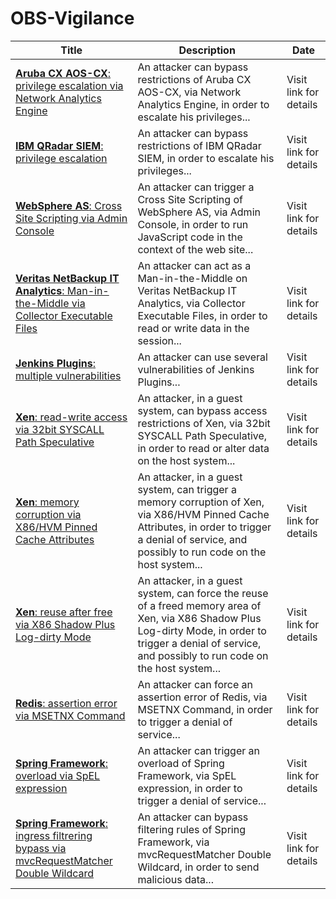 

# OBS-Vigilance

 |Title|Description|Date|
 |---|---|---|
 |[<a href="https://vigilance.fr/vulnerability/Aruba-CX-AOS-CX-privilege-escalation-via-Network-Analytics-Engine-40836" class="noirorange"><b>Aruba CX AOS-CX</b>: privilege escalation via Network Analytics Engine</a>](https://vigilance.fr/vulnerability/Aruba-CX-AOS-CX-privilege-escalation-via-Network-Analytics-Engine-40836)|An attacker can bypass restrictions of Aruba CX AOS-CX, via Network Analytics Engine, in order to escalate his privileges...|Visit link for details|
 |[<a href="https://vigilance.fr/vulnerability/IBM-QRadar-SIEM-privilege-escalation-40835" class="noirorange"><b>IBM QRadar SIEM</b>: privilege escalation</a>](https://vigilance.fr/vulnerability/IBM-QRadar-SIEM-privilege-escalation-40835)|An attacker can bypass restrictions of IBM QRadar SIEM, in order to escalate his privileges...|Visit link for details|
 |[<a href="https://vigilance.fr/vulnerability/WebSphere-AS-Cross-Site-Scripting-via-Admin-Console-40834" class="noirorange"><b>WebSphere AS</b>: Cross Site Scripting via Admin Console</a>](https://vigilance.fr/vulnerability/WebSphere-AS-Cross-Site-Scripting-via-Admin-Console-40834)|An attacker can trigger a Cross Site Scripting of WebSphere AS, via Admin Console, in order to run JavaScript code in the context of the web site...|Visit link for details|
 |[<a href="https://vigilance.fr/vulnerability/Veritas-NetBackup-IT-Analytics-Man-in-the-Middle-via-Collector-Executable-Files-40833" class="noirorange"><b>Veritas NetBackup IT Analytics</b>: Man-in-the-Middle via Collector Executable Files</a>](https://vigilance.fr/vulnerability/Veritas-NetBackup-IT-Analytics-Man-in-the-Middle-via-Collector-Executable-Files-40833)|An attacker can act as a Man-in-the-Middle on Veritas NetBackup IT Analytics, via Collector Executable Files, in order to read or write data in the session...|Visit link for details|
 |[<a href="https://vigilance.fr/vulnerability/Jenkins-Plugins-multiple-vulnerabilities-40832" class="noirorange"><b>Jenkins Plugins</b>: multiple vulnerabilities</a>](https://vigilance.fr/vulnerability/Jenkins-Plugins-multiple-vulnerabilities-40832)|An attacker can use several vulnerabilities of Jenkins Plugins...|Visit link for details|
 |[<a href="https://vigilance.fr/vulnerability/Xen-read-write-access-via-32bit-SYSCALL-Path-Speculative-40831" class="noirorange"><b>Xen</b>: read-write access via 32bit SYSCALL Path Speculative</a>](https://vigilance.fr/vulnerability/Xen-read-write-access-via-32bit-SYSCALL-Path-Speculative-40831)|An attacker, in a guest system, can bypass access restrictions of Xen, via 32bit SYSCALL Path Speculative, in order to read or alter data on the host system...|Visit link for details|
 |[<a href="https://vigilance.fr/vulnerability/Xen-memory-corruption-via-X86-HVM-Pinned-Cache-Attributes-40830" class="noirorange"><b>Xen</b>: memory corruption via X86/HVM Pinned Cache Attributes</a>](https://vigilance.fr/vulnerability/Xen-memory-corruption-via-X86-HVM-Pinned-Cache-Attributes-40830)|An attacker, in a guest system, can trigger a memory corruption of Xen, via X86/HVM Pinned Cache Attributes, in order to trigger a denial of service, and possibly to run code on the host system...|Visit link for details|
 |[<a href="https://vigilance.fr/vulnerability/Xen-reuse-after-free-via-X86-Shadow-Plus-Log-dirty-Mode-40829" class="noirorange"><b>Xen</b>: reuse after free via X86 Shadow Plus Log-dirty Mode</a>](https://vigilance.fr/vulnerability/Xen-reuse-after-free-via-X86-Shadow-Plus-Log-dirty-Mode-40829)|An attacker, in a guest system, can force the reuse of a freed memory area of Xen, via X86 Shadow Plus Log-dirty Mode, in order to trigger a denial of service, and possibly to run code on the host system...|Visit link for details|
 |[<a href="https://vigilance.fr/vulnerability/Redis-assertion-error-via-MSETNX-Command-40828" class="noirorange"><b>Redis</b>: assertion error via MSETNX Command</a>](https://vigilance.fr/vulnerability/Redis-assertion-error-via-MSETNX-Command-40828)|An attacker can force an assertion error of Redis, via MSETNX Command, in order to trigger a denial of service...|Visit link for details|
 |[<a href="https://vigilance.fr/vulnerability/Spring-Framework-overload-via-SpEL-expression-40827" class="noirorange"><b>Spring Framework</b>: overload via SpEL expression</a>](https://vigilance.fr/vulnerability/Spring-Framework-overload-via-SpEL-expression-40827)|An attacker can trigger an overload of Spring Framework, via SpEL expression, in order to trigger a denial of service...|Visit link for details|
 |[<a href="https://vigilance.fr/vulnerability/Spring-Framework-ingress-filtrering-bypass-via-mvcRequestMatcher-Double-Wildcard-40826" class="noirorange"><b>Spring Framework</b>: ingress filtrering bypass via mvcRequestMatcher Double Wildcard</a>](https://vigilance.fr/vulnerability/Spring-Framework-ingress-filtrering-bypass-via-mvcRequestMatcher-Double-Wildcard-40826)|An attacker can bypass filtering rules of Spring Framework, via mvcRequestMatcher Double Wildcard, in order to send malicious data...|Visit link for details|
 